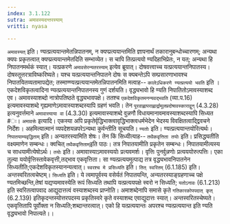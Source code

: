 ```yaml
---
index: 3.1.122
sutra: अमावस्यदन्तरस्याम्
vritti: nyasa

---
```

`अमावस्यत्` इति। ण्यत्प्रत्ययान्तमेतन्निपातनम्, न क्यप्प्रत्ययान्तमिति ज्ञापनार्थं तकारानुबन्धोच्चारणम्; अन्यथा क्यपः प्रकृतत्वात् क्यप्प्रत्ययान्तमेतदिति सम्भाव्येत। स चापि तित्प्रत्ययो ण्यदिहाभिप्रेतः, न यत्; अन्यथा हि निपातनमर्थकं स्यात्। यत्प्रकरणे `अमावसेरन्यतरस्याम्` इत्येव ब्रूयात्। दोषवत्त्वाच्च यत्प्रत्ययान्तनिपातस्य। दोषस्तूत्तरत्राविष्करिष्यते। यश्च यत्प्रत्ययान्तनिपातने दोषः स क्यबन्तेऽपि सम्प्रसारणाभावश्च निपातयितव्यतामापद्येत; तस्माण्ण्यत्प्रत्ययान्तमेतन्निपातनमिति मत्वाह-- `कालेऽधिकरणे ण्यत्प्रत्ययो भवति` इति । एकदेशविकृतत्वादिना ण्यत्प्रत्ययान्तनिपातनस्य गुणं दर्शयति। वृद्ध्यभावो हि ण्यति निपातितोऽमावस्याशब्द एव। अमावस्याशब्दो नात्रोपतिष्ठते वृद्ध्यभावपक्षे। ततश्च `एकदेशविकृतमनन्यवद्भवति` (व्या.प.16) इत्यमावस्याशब्दे गृह्यमाणेऽमावास्याशब्दस्यापि ग्रहणं भवति। तेन `पूरवाह्णापराह्णार्द्रामूलप्रदोषावस्काराद्वुन्` (4.3.28) इत्यनुवर्त्तमाने `अमावास्याया वा` (4.3.30) इत्यमावास्याशब्दे वुन्नणौ विधायमानावमावस्याशब्दस्यापि सिध्यत #ः।
`अमावसेः` इत्यादि। एकस्या अपि प्रकृतेर्वृद्धिभाक्त्वावृद्धिभाक्त्वधर्मभेदेन भेदस्य विवक्षितत्वाद्द्विवचने निर्देशः। अहमित्यात्मानं व्यपदेशयन्नपरेऽन्यथा कुर्वन्तीति सूचयति। `ण्यतोः` इति। ण्यत्प्रत्ययान्तयोरित्यर्थः। `निपातयाम्यवृद्धिताम्` इति। अन्यतरस्यामिति शेषः। तेन किं सिध्यीत्याह-- `तथैकवृत्तिता तयोः` इति। प्रसिद्ध्यतीति वक्ष्यमाणेन सम्बन्धः। क्वचित् `तथैकवृत्तिताम्`इति पाठः। तत्र निपातयामीति प्रकृतेन सम्बन्धः। निपातयामीत्यस्य च साधयामीत्येषोऽर्थः। `तयोः` इति। अमावास्याऽमावस्ययोः प्रत्यवमर्शः। वृत्तिः पुनर्वुन्नणोः प्रत्यययोरुत्पत्तिः। एका तुल्या ययोर्वृत्तिस्तावेकवृत्ती,तद्भाव एकवृत्तिता। सा ण्यत्प्रत्ययमुत्पाद्य तत्र वृद्ध्यभावनिपातनेन सिध्यतीति;एकदेशविकृतस्यानन्यत्वात्। `स्वरश्च मे प्रसिध्यति` इति। `तित् स्वरितम्` (6.1.185) इति। अन्तस्वरितत्वचेष्टम्। `सिध्यति` इति। ये त्वमापूर्वस्य वसेर्यतं निपातयन्ति, अन्यतरस्याङ्ग्रहणाच्च पक्षे ण्यतमिच्छन्ति,तेषां यद्यप्यमावस्येति रूपं सिध्यति तथापि यत्प्रत्ययपक्षे स्वरो न सिध्यति; `यतोऽनावः` (6.1.213) इति स्वरितत्वापवाद आद्युदात्तत्वं वस्याशब्दस्य प्राप्नोति। अमाशब्देनापि समासे कृते `गतिकारकोपपदात् कृत्` (6.2.139) इतिकृदन्तस्योत्तरपदस्य प्रकृतिस्वरे कृते वस्याशब्द एवाद्युदात्तः स्यात्। अन्तस्वरितस्चेष्यते। एकवृत्तितापि पूर्वोक्ता न सिध्यति;शब्दान्तरत्वात्। एको हि यत्प्रत्ययान्तः अपरश्च ण्यत्प्रत्ययान्त इति ण्यति वृद्ध्यभावो निपात्यते।।